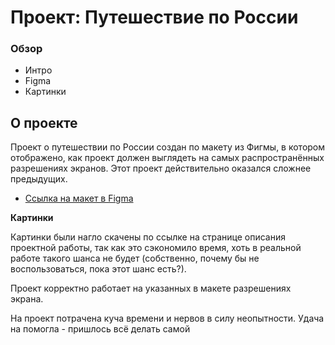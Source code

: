 # Проект: Путешествие по России

### Обзор
* Интро
* Figma
* Картинки

## О проекте

Проект о путешествии по России создан по макету из Фигмы, в котором отображено, как проект должен выглядеть на самых распространённых разрешениях экранов.
Этот проект действительно оказался сложнее предыдущих.

* [Ссылка на макет в Figma](https://www.figma.com/file/5S2WSbEFL6awjVWJ0NWL8Q/Sprint-3_-Russia-_-desktop-mobile?node-id=28503%3A0)

**Картинки**

Картинки были нагло скачены по ссылке на странице описания проектной работы, так как это сэкономило время, хоть в реальной работе такого шанса не будет (собственно, почему бы не воспользоваться, пока этот шанс есть?).

Проект корректно работает на указанных в макете разрешениях экрана.

На проект потрачена куча времени и нервов в силу неопытности. Удача на помогла - пришлось всё делать самой
